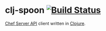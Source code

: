 # clj-spoon [![Build Status](https://travis-ci.org/johnbellone/clj-spoon.svg)](https://travis-ci.org/johnbellone/clj-spoon)

[Chef Server API][1] client written in [Clojure][2].

[1]: https://chef.io
[2]: http://clojure.org

